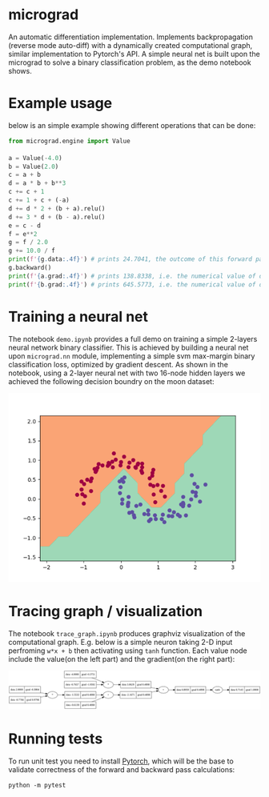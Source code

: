 # micrograd
An automatic differentiation implementation. Implements backpropagation (reverse mode auto-diff) with a dynamically created computational graph, similar implementation to Pytorch's API. A simple neural net is built upon the micrograd to solve a binary classification problem, as the demo notebook shows.


# Example usage
below is an simple example showing different operations that can be done:
```python
from micrograd.engine import Value

a = Value(-4.0)
b = Value(2.0)
c = a + b
d = a * b + b**3
c += c + 1
c += 1 + c + (-a)
d += d * 2 + (b + a).relu()
d += 3 * d + (b - a).relu()
e = c - d
f = e**2
g = f / 2.0
g += 10.0 / f
print(f'{g.data:.4f}') # prints 24.7041, the outcome of this forward pass
g.backward()
print(f'{a.grad:.4f}') # prints 138.8338, i.e. the numerical value of dg/da
print(f'{b.grad:.4f}') # prints 645.5773, i.e. the numerical value of dg/db
```

# Training a neural net
The notebook `demo.ipynb` provides a full demo on training a simple 2-layers neural network binary classifier. This is achieved by building a neural net upon `micrograd.nn` module, implementing a simple svm max-margin binary classification loss, optimized by gradient descent. As shown in the notebook, using a 2-layer neural net with two 16-node hidden layers we achieved the following decision boundry on the moon dataset:

![decision boundry](./decision-boundry.png)

# Tracing graph / visualization
The notebook `trace_graph.ipynb` produces graphviz visualization of the computational graph. E.g. below is a simple neuron taking 2-D input perfroming `w*x + b` then activating using `tanh` function. Each value node include the value(on the left part) and the gradient(on the right part):

![graph trace](./graph-trace.svg)

# Running tests
To run unit test you need to install [Pytorch](https://pytorch.org/), which will be the base to validate correctness of the forward and backward pass calculations:

```
python -m pytest
```